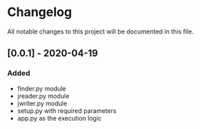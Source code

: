# Changelog
All notable changes to this project will be documented in this file.

## [0.0.1] - 2020-04-19
### Added
- finder.py module 
- jreader.py module
- jwriter.py module
- setup.py with required parameters
- app.py as the execution logic